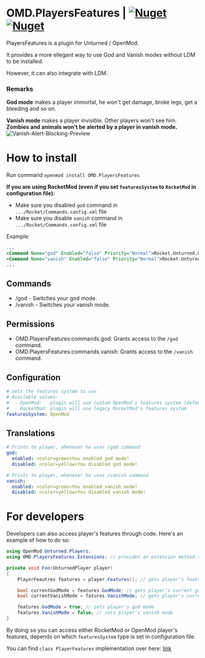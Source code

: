 # OMD.PlayersFeatures | [![Nuget](https://img.shields.io/nuget/v/OMD.PlayersFeatures)](https://www.nuget.org/packages/OMD.PlayersFeatures/) [![Nuget](https://img.shields.io/nuget/dt/OMD.PlayersFeatures?label=nuget%20downloads)](https://www.nuget.org/packages/OMD.PlayersFeatures/)
PlayersFeatures is a plugin for Unturned / OpenMod. 

It provides a more ellegant way to use God and Vanish modes without LDM to be installed. 

However, it can also integrate with LDM.

### Remarks
**God mode** makes a player immortal, he won't get damage, broke legs, get a bleeding and so on.

**Vanish mode** makes a player invisible. Other players won't see him. **Zombies and animals won't be alerted by a player in vanish mode.**
![Vanish-Alert-Blocking-Preview](https://github.com/K1nd0/OMD.PlayersFeatures/assets/63493877/808910f6-7a4b-4379-97d9-895c66dd9d58)


# How to install
Run command `openmod install OMD.PlayersFeatures`

**If you are using RocketMod (even if you set `featuresSystem` to `RocketMod` in configuration file):**
- Make sure you disabled `god` command in `.../Rocket/Commands.config.xml` file
- Make sure you disable `vanish` command in `.../Rocket/Commands.config.xml` file

Example:
```xml
...
<Command Name="god" Enabled="false" Priority="Normal">Rocket.Unturned.Commands.CommandGod/god</Command>
<Command Name="vanish" Enabled="false" Priority="Normal">Rocket.Unturned.Commands.CommandVanish/vanish</Command>
...
```

## Commands
- /god - Switches your god mode.
- /vanish - Switches your vanish mode.

## Permissions
- OMD.PlayersFeatures:commands.god: Grants access to the `/god` command.
- OMD.PlayersFeatures:commands.vanish: Grants access to the `/vanish` command.

## Configuration
```yaml
# Sets the features system to use
# Available values:
#  - OpenMod:   plugin will use custom OpenMod's features system (default)    
#  - RocketMod: plugin will use legacy RocketMod's features system
featuresSystem: OpenMod 
```

## Translations
```yaml
# Prints to player, whenever he uses /god command
god:
  enabled: <color=green>You enabled god mode!
  disabled: <color=yellow>You disabled god mode!

# Prints to player, whenever he uses /vanish command
vanish:
  enabled: <color=green>You enabled vanish mode!
  disabled: <color=yellow>You disabled vanish mode!
```

# For developers

Developers can also access player's features through code. Here's an example of how to do so:

```cs
using OpenMod.Unturned.Players;
using OMD.PlayersFeatures.Extensions; // provides an extension method to access player's features

private void Foo(UnturnedPlayer player)
{
    PlayerFeautres features = player.Features(); // gets player's features via extensions method

    bool currentGodMode = features.GodMode; // gets player's current god mode
    bool currentVanishMode = fatures.VanishMode; // gets player's current vanish mode

    features.GodMode = true; // sets player's god mode
    features.VanishMode = false; // sets player's vanish mode
}
```

By doing so you can access either RocketMod or OpenMod player's features, depends on which `featuresSystem` type is set in configuration file.

You can find `class PlayerFeatures` implementation over here: [link](https://github.com/DevInc0/OMD.PlayerFeatures/blob/master/OMD.PlayerFeatures/Models/PlayerFeatures.cs)
